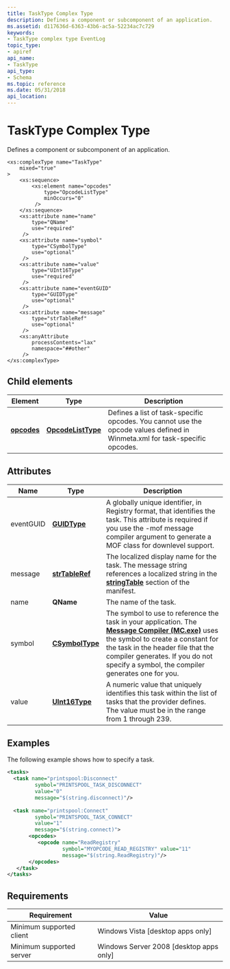 ```yaml
---
title: TaskType Complex Type
description: Defines a component or subcomponent of an application.
ms.assetid: d117636d-6363-43b6-ac5a-52234ac7c729
keywords:
- TaskType complex type EventLog
topic_type:
- apiref
api_name:
- TaskType
api_type:
- Schema
ms.topic: reference
ms.date: 05/31/2018
api_location: 
---
```


# TaskType Complex Type

Defines a component or subcomponent of an application.

``` syntax
<xs:complexType name="TaskType"
    mixed="true"
>
    <xs:sequence>
        <xs:element name="opcodes"
            type="OpcodeListType"
            minOccurs="0"
         />
    </xs:sequence>
    <xs:attribute name="name"
        type="QName"
        use="required"
     />
    <xs:attribute name="symbol"
        type="CSymbolType"
        use="optional"
     />
    <xs:attribute name="value"
        type="UInt16Type"
        use="required"
     />
    <xs:attribute name="eventGUID"
        type="GUIDType"
        use="optional"
     />
    <xs:attribute name="message"
        type="strTableRef"
        use="optional"
     />
    <xs:anyAttribute
        processContents="lax"
        namespace="##other"
     />
</xs:complexType>
```

## Child elements



| Element                                                         | Type                                                                     | Description                                                                                                                            |
|-----------------------------------------------------------------|--------------------------------------------------------------------------|----------------------------------------------------------------------------------------------------------------------------------------|
| [**opcodes**](eventmanifestschema-opcodes-tasktype-element.md) | [**OpcodeListType**](eventmanifestschema-opcodelisttype-complextype.md) | Defines a list of task-specific opcodes. You cannot use the opcode values defined in Winmeta.xml for task-specific opcodes.<br/> |



## Attributes



| Name      | Type                                                              | Description                                                                                                                                                                                                                                                                                                      |
|-----------|-------------------------------------------------------------------|------------------------------------------------------------------------------------------------------------------------------------------------------------------------------------------------------------------------------------------------------------------------------------------------------------------|
| eventGUID | [**GUIDType**](eventmanifestschema-guidtype-simpletype.md)       | A globally unique identifier, in Registry format, that identifies the task. This attribute is required if you use the -mof message compiler argument to generate a MOF class for downlevel support.<br/>                                                                                                   |
| message   | [**strTableRef**](eventmanifestschema-strtableref-simpletype.md) | The localized display name for the task. The message string references a localized string in the [**stringTable**](eventmanifestschema-stringtable-resources-element.md) section of the manifest. <br/>                                                                                                   |
| name      | **QName**                                                         | The name of the task.<br/>                                                                                                                                                                                                                                                                                 |
| symbol    | [**CSymbolType**](eventmanifestschema-csymboltype-simpletype.md) | The symbol to use to reference the task in your application. The [**Message Compiler (MC.exe)**](message-compiler--mc-exe-.md) uses the symbol to create a constant for the task in the header file that the compiler generates. If you do not specify a symbol, the compiler generates one for you.<br/> |
| value     | [**UInt16Type**](eventmanifestschema-hexint16type-simpletype.md) | A numeric value that uniquely identifies this task within the list of tasks that the provider defines. The value must be in the range from 1 through 239.<br/>                                                                                                                                             |



## Examples

The following example shows how to specify a task.


```XML
<tasks>
  <task name="printspool:Disconnect" 
         symbol="PRINTSPOOL_TASK_DISCONNECT"
         value="0" 
         message="$(string.disconnect)"/>
 
  <task name="printspool:Connect" 
         symbol="PRINTSPOOL_TASK_CONNECT"
         value="1" 
         message="$(string.connect)">
       <opcodes>
          <opcode name="ReadRegistry" 
                  symbol="MYOPCODE_READ_REGISTRY" value="11"
                  message="$(string.ReadRegistry)"/>
       </opcodes>
   </task>
</tasks>
```



## Requirements



| Requirement | Value |
|-------------------------------------|------------------------------------------------------|
| Minimum supported client<br/> | Windows Vista \[desktop apps only\]<br/>       |
| Minimum supported server<br/> | Windows Server 2008 \[desktop apps only\]<br/> |



 

 





